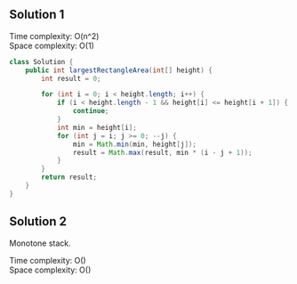 ## Solution 1

Time complexity: O(n^2)  
Space complexity: O(1)  

```java
class Solution {
    public int largestRectangleArea(int[] height) {
        int result = 0;

        for (int i = 0; i < height.length; i++) {
            if (i < height.length - 1 && height[i] <= height[i + 1]) {
                continue;
            }
            int min = height[i];
            for (int j = i; j >= 0; --j) {
                min = Math.min(min, height[j]);
                result = Math.max(result, min * (i - j + 1));
            }
        }
        return result;
    }
}
```

## Solution 2

Monotone stack. 

Time complexity: O()  
Space complexity: O()  

```java
```